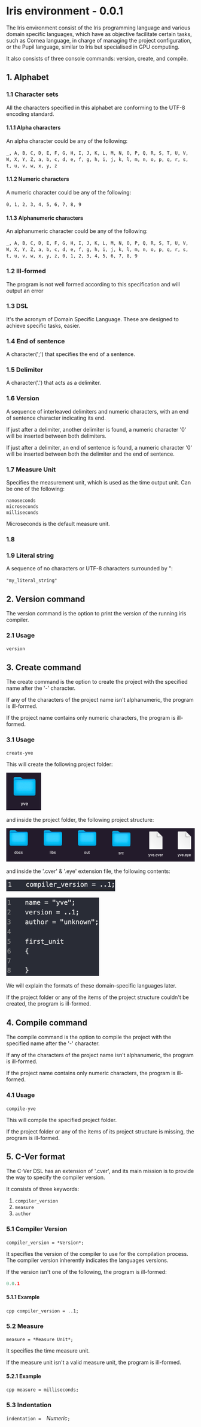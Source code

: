  # Iris environment - 0.0.1

The Iris environment consist of the Iris programming language and various domain specific languages, which have as objective facilitate certain tasks, such as Cornea language, in charge of managing the project configuration, or the Pupil language, similar to Iris but specialised in GPU computing.

It also consists of three console commands: version, create, and compile.

 ## 1. Alphabet

 ### 1.1 Character sets

All the characters specified in this alphabet are conforming to the UTF-8 encoding standard.


 #### 1.1.1 Alpha characters

An alpha character could be any of the following:

``_, A, B, C, D, E, F, G, H, I, J, K, L, M, N, O, P, Q, R, S, T, U, V, W, X, Y, Z, a, b, c, d, e, f, g, h, i, j, k, l, m, n, o, p, q, r, s, t, u, v, w, x, y, z``

 #### 1.1.2 Numeric characters

A numeric character could be any of the following:

``0, 1, 2, 3, 4, 5, 6, 7, 8, 9``

 #### 1.1.3 Alphanumeric characters

An alphanumeric character could be any of the following:

``_, A, B, C, D, E, F, G, H, I, J, K, L, M, N, O, P, Q, R, S, T, U, V, W, X, Y, Z, a, b, c, d, e, f, g, h, i, j, k, l, m, n, o, p, q, r, s, t, u, v, w, x, y, z, 0, 1, 2, 3, 4, 5, 6, 7, 8, 9``

 ### 1.2 Ill-formed

The program is not well formed according to this specification and will output an error

 ### 1.3 DSL

It's the acronym of Domain Specific Language. These are designed to achieve specific tasks, easier.

 ### 1.4 End of sentence

A character(';') that specifies the end of a sentence.

 ### 1.5 Delimiter

A character('.') that acts as a delimiter.

 ### 1.6 Version

A sequence of interleaved delimiters and numeric characters, with an end of sentence character indicating its end.

If just after a delimiter, another delimiter is found, a numeric character '0' will be inserted between both delimiters.

If just after a delimiter, an end of sentence is found, a numeric character '0' will be inserted between both the delimiter and the end of sentence.

 ### 1.7 Measure Unit

Specifies the measurement unit, which is used as the time output unit. Can be one of the following:

```
nanoseconds
microseconds
milliseconds
```

Microseconds is the default measure unit.

 ### 1.8 

 ### 1.9 Literal string

A sequence of no characters or UTF-8 characters surrounded by ":

 ``"my_literal_string"``

 ## 2. Version command

The version command is the option to print the version of the running iris compiler.

 ### 2.1 Usage

``version``

 ## 3. Create command

The create command is the option to create the project with the specified name after the '-' character.

If any of the characters of the project name isn't alphanumeric, the program is ill-formed.

If the project name contains only numeric characters, the program is ill-formed.

 ### 3.1 Usage

``create-yve``

This will create the following project folder:

![](project-folder_.png)


and inside the project folder, the following project structure:

![](project-structure.png)

and inside the '.cver' & '.eye' extension file, the following contents:

![](project-cver.png)

![](project-eye.png)

We will explain the formats of these domain-specific languages later.

If the project folder or any of the items of the project structure couldn't be created, the program is ill-formed.

 ## 4. Compile command

The compile command is the option to compile the project with the specified name after the '-' character.

If any of the characters of the project name isn't alphanumeric, the program is ill-formed.

If the project name contains only numeric characters, the program is ill-formed.

 ### 4.1 Usage

``compile-yve``

This will compile the specified project folder.

If the project folder or any of the items of its project structure is missing, the program is ill-formed.

 ## 5. C-Ver format

The C-Ver DSL has an extension of '.cver', and its main mission is to provide the way to specify the compiler version.

It consists of three keywords:

 1. ``compiler_version``
 2. ``measure``
 3. ``author``

 ### 5.1 Compiler Version

``compiler_version = *Version*;``

It specifies the version of the compiler to use for the compilation process. The compiler version inherently indicates the languages versions.

If the version isn't one of the following, the program is ill-formed:

```cpp
0.0.1
```

 #### 5.1.1 Example

```cpp compiler_version = ..1;```

 ### 5.2 Measure

``measure = *Measure Unit*;``

It specifies the time measure unit.

If the measure unit isn't a valid measure unit, the program is ill-formed.

 #### 5.2.1 Example

```cpp measure = milliseconds;```

 ### 5.3 Indentation

``indentation =  ``*Numeric*``;``
